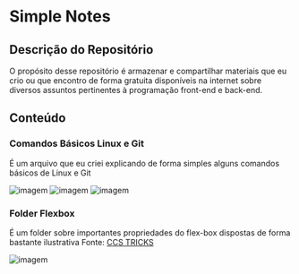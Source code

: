 # Simple Notes 

## Descrição do Repositório
O propósito desse repositório é armazenar e compartilhar materiais que eu crio ou que encontro de forma gratuita disponíveis na internet sobre diversos assuntos pertinentes à programação front-end e back-end. 

## Conteúdo 

### Comandos Básicos Linux e Git
É um arquivo que eu criei explicando de forma simples alguns comandos básicos de Linux e Git 

![imagem](../quick-checks/doc-images/1.png)
![imagem](../quick-checks/doc-images/2.png)
![imagem](../quick-checks/doc-images/15.png)

### Folder Flexbox 
É um folder sobre importantes propriedades do flex-box dispostas de forma bastante ilustrativa
Fonte: [CCS TRICKS](https://css-tricks.com/snippets/css/a-guide-to-flexbox/#top-of-site)

![imagem](../quick-checks/css-flexbox-poster.png)

